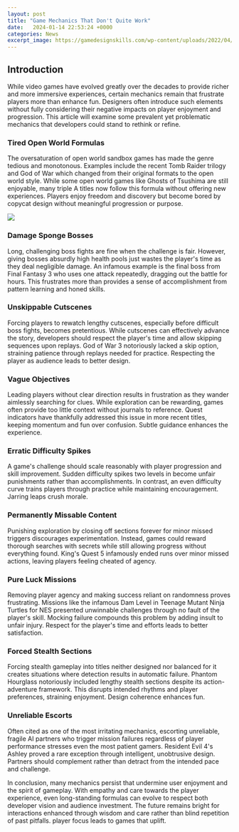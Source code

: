 ```yaml
---
layout: post
title: "Game Mechanics That Don't Quite Work"
date:   2024-01-14 22:53:24 +0000
categories: News
excerpt_image: https://gamedesignskills.com/wp-content/uploads/2022/04/Frame-493-min.jpg
---
```

## Introduction
While video games have evolved greatly over the decades to provide richer and more immersive experiences, certain mechanics remain that frustrate players more than enhance fun. Designers often introduce such elements without fully considering their negative impacts on player enjoyment and progression. This article will examine some prevalent yet problematic mechanics that developers could stand to rethink or refine.

### Tired Open World Formulas
The oversaturation of open world sandbox games has made the genre tedious and monotonous. Examples include the recent Tomb Raider trilogy and God of War which changed from their original formats to the open world style. While some open world games like Ghosts of Tsushima are still enjoyable, many triple A titles now follow this formula without offering new experiences. Players enjoy freedom and discovery but become bored by copycat design without meaningful progression or purpose.


![](https://gamedesignskills.com/wp-content/uploads/2022/04/Frame-493-min.jpg)
### Damage Sponge Bosses  
Long, challenging boss fights are fine when the challenge is fair. However, giving bosses absurdly high health pools just wastes the player's time as they deal negligible damage. An infamous example is the final boss from Final Fantasy 3 who uses one attack repeatedly, dragging out the battle for hours. This frustrates more than provides a sense of accomplishment from pattern learning and honed skills. 

### Unskippable Cutscenes
Forcing players to rewatch lengthy cutscenes, especially before difficult boss fights, becomes pretentious. While cutscenes can effectively advance the story, developers should respect the player's time and allow skipping sequences upon replays. God of War 3 notoriously lacked a skip option, straining patience through replays needed for practice. Respecting the player as audience leads to better design.

### Vague Objectives
Leading players without clear direction results in frustration as they wander aimlessly searching for clues. While exploration can be rewarding, games often provide too little context without journals to reference. Quest indicators have thankfully addressed this issue in more recent titles, keeping momentum and fun over confusion. Subtle guidance enhances the experience.

### Erratic Difficulty Spikes
A game's challenge should scale reasonably with player progression and skill improvement. Sudden difficulty spikes two levels in become unfair punishments rather than accomplishments. In contrast, an even difficulty curve trains players through practice while maintaining encouragement. Jarring leaps crush morale.

### Permanently Missable Content
Punishing exploration by closing off sections forever for minor missed triggers discourages experimentation. Instead, games could reward thorough searches with secrets while still allowing progress without everything found. King's Quest 5 infamously ended runs over minor missed actions, leaving players feeling cheated of agency.

### Pure Luck Missions  
Removing player agency and making success reliant on randomness proves frustrating. Missions like the infamous Dam Level in Teenage Mutant Ninja Turtles for NES presented unwinnable challenges through no fault of the player's skill. Mocking failure compounds this problem by adding insult to unfair injury. Respect for the player's time and efforts leads to better satisfaction.

### Forced Stealth Sections
Forcing stealth gameplay into titles neither designed nor balanced for it creates situations where detection results in automatic failure. Phantom Hourglass notoriously included lengthy stealth sections despite its action-adventure framework. This disrupts intended rhythms and player preferences, straining enjoyment. Design coherence enhances fun.

### Unreliable Escorts  
Often cited as one of the most irritating mechanics, escorting unreliable, fragile AI partners who trigger mission failures regardless of player performance stresses even the most patient gamers. Resident Evil 4's Ashley proved a rare exception through intelligent, unobtrusive design. Partners should complement rather than detract from the intended pace and challenge.

In conclusion, many mechanics persist that undermine user enjoyment and the spirit of gameplay. With empathy and care towards the player experience, even long-standing formulas can evolve to respect both developer vision and audience investment. The future remains bright for interactions enhanced through wisdom and care rather than blind repetition of past pitfalls. player focus leads to games that uplift.